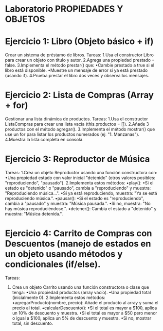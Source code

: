 # Laboratorio PROPIEDADES Y OBJETOS

# Ejercicio 1: Libro (Objeto básico + if)
Crear un sistema de préstamo de libros.
Tareas:
1.Usa el constructor Libro para crear un objeto con título y autor.
2.Agrega una propiedad prestado = false.
3.Implementa el método prestar() que:
•Cambie prestado a true si el libro está disponible.
•Muestre un mensaje de error si ya está prestado (usando if).
4.Prueba prestar el libro dos veces y observa los mensajes.

# Ejercicio 2: Lista de Compras (Array + for)
Gestionar una lista dinámica de productos.
Tareas:
1.Usa el constructor ListaCompras para crear una lista vacía (this.productos = []).
2.Añade 3 productos con el método agregar().
3.Implementa el método mostrar() que use un for para listar los productos numerados (ej:
"1. Manzanas").
4.Muestra la lista completa en consola.

# Ejercicio 3: Reproductor de Música
Tareas:
1.Crea un objeto Reproductor usando una función constructora con:
•Una propiedad estado con valor inicial "detenido" (otros valores
posibles: "reproduciendo", "pausado").
2.Implementa estos métodos:
•play():
•Si el estado es "detenido" o "pausado", cambia a "reproduciendo" y muestra: "Reproduciendo
música...".
•Si ya está reproduciendo, muestra: "Ya se está reproduciendo música.".
•pausar():
•Si el estado es "reproduciendo", cambia a "pausado" y muestra: "Música pausada.".
•Si no, muestra: "No hay música reproduciéndose.".
•detener(): Cambia el estado a "detenido" y muestra: "Música detenida.".

# Ejercicio 4: Carrito de Compras con Descuentos (manejo de estados en un objeto usando métodos y condicionales (if/else).
Tareas:
1. Crea un objeto Carrito usando una función constructora o clase que tenga:
•Una propiedad productos (array vacío).
•Una propiedad total (inicialmente 0).
2.Implementa estos métodos:
•agregarProducto(nombre, precio): Añade el producto al array y suma el precio al total.
•calcularDescuento():
•Si el total es mayor a $100, aplica un 10% de descuento y muestra.
•Si el total es mayor a $50 pero menor o igual a $100, aplica un 5% de descuento y muestra.
•Si no, mostrar total, sin descuento. 